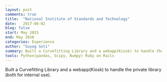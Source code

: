 ```yaml
---
layout: post
comments: true
title:  "National Institute of Standards and Technology"
date:   2017-06-02
blog: false
start: May 2015
end: May 2016
categories: Experience
author: "Suyog Soti"
summary: Built a Curvefitting Library and a webapp(Kiosk) to handle the private library (both for internal use).
tools: Python(pandas, Scipy, Numpy) Ruby on Rails
---
```


Built a Curvefitting Library and a webapp(Kiosk) to handle the private library (both for internal use).